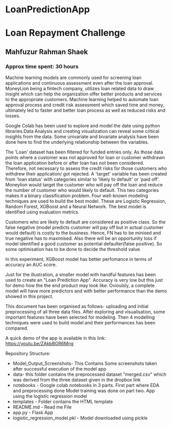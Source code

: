 # LoanPredictionApp
# Loan Repayment Challenge
## Mahfuzur Rahman Shaek
### Approx time spent: 30 hours

Machine learning models are commonly used for screening loan applications and continuous assessment even after the loan approval. MoneyLion being a fintech company, utilizes loan related data to draw insight which can help the organization offer better products and services to the appropriate customers. Machine learning helped to automate loan approval process and credit risk assessment which saved time and money, ultimately led to faster and better loan process as well as reduced risks and losses.

Google Colab has been used to explore and model the date using python libraries.Data Analysis and creating visualization can reveal some critical insights from the data. Some univariate and bivariate analysis have been done here to find the underlying relationship between the variables.

The 'Loan' dataset has been filtered for funded entries only. As those data points where a customer was not approved for loan or customer withdrawn the loan application before or after loan has not been considered. Therefore, not necessary to assess the credit risks for those customers who withdrew their application/ got rejected. A 'target' variable has been created from 'loan status' with categories similar to 'likely to default' or 'paid off'. Moneylion would target the customer who will pay off the loan and reduce the number of customer who would likely to default. This two categories makes it a binary classification problem. Four well-known modeling techniques are used to build the best model. These are Logistic Regression, Random Forest, XGBoost and a Neural Network. The best model is identified using evaluation metrics.

Customers who are likely to default are considered as positive class. So the false negative (model predicts customer will pay off but in actual customer would default) is costly to the business. Hence, FN has to be minised and true negative has to maximised. Also there will be an opportunity loss if model identified a good customer as potential defaulter(false positive). So some optimisation has to be done to decide the threshold value.

In this experiment, XGBoost model has better perfomance in terms of accuracy an AUC score.

Just for the illustration, a smaller model with handful features has been used to create an "Loan Prediction App". Accuracy is very low but this just for demo how the the end product may look like. Ovioulsly, a complete model will have more predictors and with better performance than the demo showed in this project.

This document has been organised as follows- uploading and initial preprocessing of all three data files. After exploring and visualisation, some important features have been selected for modeling. Then 4 modelling techniques were used to build model and their performances has been compared.


A quick demo of the app is available in this link: https://youtu.be/ZAkbBGR6Mng

Repository Structure:
* Model_Output_Screenshots- This Contains Some screenshots taken after successful execution of the model app
* data- this folder contains the preprocessed dataset "merged.csv" which was derived from the three dataset given in the dropbox link
* notebooks - Google colab notebooks in 3 parts. First part where EDA and preprocessing done
             Model training was done on part two.
             App using the logistic regression model
* templates - Folder contains the HTML template
* README.md - Read me File
* app.py - Flask App
* logistic_regression_model.pkl - Model downloaded using pickle
